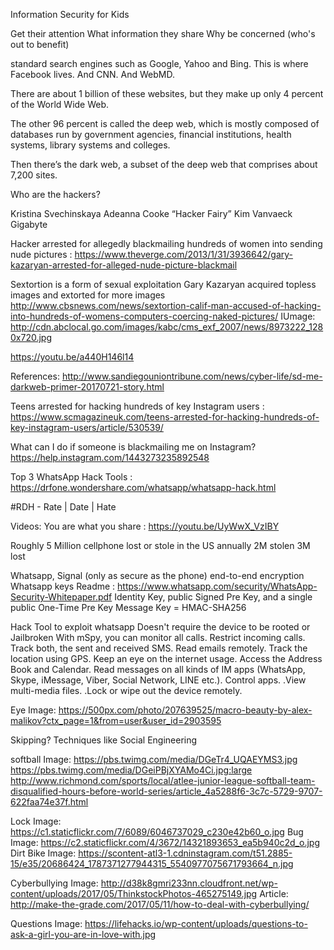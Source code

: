 Information Security for Kids

Get their attention
What information they share
Why be concerned (who's out to benefit)

standard search engines such as Google, Yahoo and Bing. This is where Facebook lives. And CNN. And WebMD.

There are about 1 billion of these websites, but they make up only 4 percent of the World Wide Web.

The other 96 percent is called the deep web, which is mostly composed of databases run by government agencies, financial institutions, health systems, library systems and colleges.

Then there’s the dark web, a subset of the deep web that comprises about 7,200 sites.

Who are the hackers?

Kristina Svechinskaya
Adeanna Cooke “Hacker Fairy”
Kim Vanvaeck Gigabyte




Hacker arrested for allegedly blackmailing hundreds of women into sending nude pictures : https://www.theverge.com/2013/1/31/3936642/gary-kazaryan-arrested-for-alleged-nude-picture-blackmail

Sextortion is a form of sexual exploitation
Gary Kazaryan acquired topless images and extorted for more images
http://www.cbsnews.com/news/sextortion-calif-man-accused-of-hacking-into-hundreds-of-womens-computers-coercing-naked-pictures/
IUmage: http://cdn.abclocal.go.com/images/kabc/cms_exf_2007/news/8973222_1280x720.jpg

https://youtu.be/a440H146l14


References: http://www.sandiegouniontribune.com/news/cyber-life/sd-me-darkweb-primer-20170721-story.html

Teens arrested for hacking hundreds of key Instagram users : https://www.scmagazineuk.com/teens-arrested-for-hacking-hundreds-of-key-instagram-users/article/530539/

What can I do if someone is blackmailing me on Instagram?
https://help.instagram.com/1443273235892548

Top 3 WhatsApp Hack Tools : https://drfone.wondershare.com/whatsapp/whatsapp-hack.html

#RDH - Rate | Date | Hate


Videos:
You are what you share : https://youtu.be/UyWwX_VzIBY

Roughly 5 Million cellphone lost or stole in the US annually
2M stolen 3M lost

Whatsapp, Signal (only as secure as the phone)
end-to-end encryption
Whatsapp keys Readme : https://www.whatsapp.com/security/WhatsApp-Security-Whitepaper.pdf
Identity Key, public Signed Pre Key, and a single public One-Time Pre Key
Message Key = HMAC-SHA256

Hack Tool to exploit whatsapp
Doesn't require the device to be rooted or Jailbroken
With mSpy, you can monitor all calls.
Restrict incoming calls.
Track both, the sent and received SMS.
Read emails remotely.
Track the location using GPS.
Keep an eye on the internet usage.
Access the Address Book and Calendar.
Read messages on all kinds of IM apps (WhatsApp, Skype, iMessage, Viber, Social Network, LINE etc.).
Control apps.
.View multi-media files.
.Lock or wipe out the device remotely.

Eye Image: https://500px.com/photo/207639525/macro-beauty-by-alex-malikov?ctx_page=1&from=user&user_id=2903595

Skipping?
Techniques like
Social Engineering

softball Image: https://pbs.twimg.com/media/DGeTr4_UQAEYMS3.jpg
https://pbs.twimg.com/media/DGeiPBjXYAMo4Ci.jpg:large
http://www.richmond.com/sports/local/atlee-junior-league-softball-team-disqualified-hours-before-world-series/article_4a5288f6-3c7c-5729-9707-622faa74e37f.html

Lock Image: https://c1.staticflickr.com/7/6089/6046737029_c230e42b60_o.jpg
Bug Image: https://c2.staticflickr.com/4/3672/14321893653_ea5b940c2d_o.jpg
Dirt Bike Image: https://scontent-atl3-1.cdninstagram.com/t51.2885-15/e35/20686424_1787371277944315_5540977075671793664_n.jpg

Cyberbullying Image: http://d38k8gmri233nn.cloudfront.net/wp-content/uploads/2017/05/ThinkstockPhotos-465275149.jpg
	Article: http://make-the-grade.com/2017/05/11/how-to-deal-with-cyberbullying/

Questions Image: https://lifehacks.io/wp-content/uploads/questions-to-ask-a-girl-you-are-in-love-with.jpg
